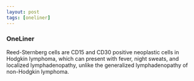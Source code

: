 ```yaml
---
layout: post
tags: [oneliner]
---
```



### OneLiner

Reed-Sternberg cells are CD15 and CD30 positive neoplastic cells in Hodgkin lymphoma, which can present with fever, night sweats, and localized lymphadenopathy, unlike the generalized lymphadenopathy of non-Hodgkin lymphoma.
